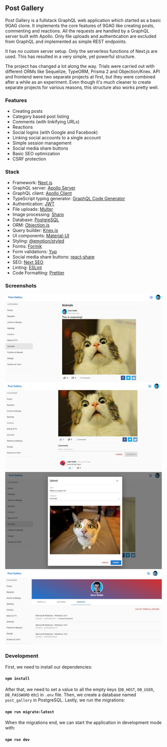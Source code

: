 ## Post Gallery

Post Gallery is a fullstack GraphQL web application which started as a basic 9GAG clone. It implements the core features of 9GAG like creating posts, commenting and reactions. All the requests are handled by a GraphQL server built with Apollo. Only file uploads and authentication are excluded from GraphQL and implemented as simple REST endpoints.

It has no custom server setup. Only the serverless functions of Next.js are used. This has resulted in a very simple, yet powerful structure.

The project has changed a lot along the way. Trials were carried out with different ORMs like Sequelize, TypeORM, Prisma 2 and Objection/Knex. API and frontend were two separate projects at first, but they were combined after a while as an experiment. Even though it's much cleaner to create separate projects for various reasons, this structure also works pretty well.

### Features

- Creating posts
- Category based post listing
- Comments (with linkifying URLs)
- Reactions
- Social logins (with Google and Facebook)
- Linking social accounts to a single account
- Simple session management
- Social media share buttons
- Basic SEO optimization
- CSRF protection

### Stack

- Framework: [Next.js](https://nextjs.org/)
- GraphQL server: [Apollo Server](https://www.apollographql.com/docs/apollo-server/)
- GraphQL client: [Apollo Client](https://www.apollographql.com/docs/react/)
- TypeScript typing generator: [GraphQL Code Generator](https://graphql-code-generator.com/)
- Authentication: [JWT](https://github.com/auth0/node-jsonwebtoken)
- File uploads: [Multer](https://github.com/expressjs/multer)
- Image processing: [Sharp](https://github.com/lovell/sharp)
- Database: [PostgreSQL](https://www.postgresql.org/)
- ORM: [Objection.js](https://vincit.github.io/objection.js/)
- Query builder: [Knex.js](http://knexjs.org/)
- UI components: [Material-UI](https://material-ui.com/)
- Styling: [@emotion/styled](https://emotion.sh/docs/styled)
- Forms: [Formik](https://jaredpalmer.com/formik)
- Form validations: [Yup](https://github.com/jquense/yup)
- Social media share buttons: [react-share](https://github.com/nygardk/react-share)
- SEO: [Next SEO](https://github.com/garmeeh/next-seo)
- Linting: [ESLint](https://eslint.org/)
- Code Formatting: [Prettier](https://prettier.io/)

### Screenshots

<img  src="/screenshots/posts.jpg"  alt="Posts feed page"/>
<img  src="/screenshots/post.jpg"  alt="Post viewing page"/>
<img  src="/screenshots/creating-post.jpg"  alt="Creating post"/>
<img  src="/screenshots/sessions.jpg"  alt="Session management page"/>

### Development

First, we need to install our dependencies:

#### `npm install`

After that, we need to set a value to all the empty keys (`DB_HOST`, `DB_USER`, `DB_PASSWORD` etc) in `.env` file.
Then, we create a database named `post_gallery` in PostgreSQL.
Lastly, we run the migrations:

#### `npm run migrate:latest`

When the migrations end, we can start the application in development mode with:

#### `npm run dev`
